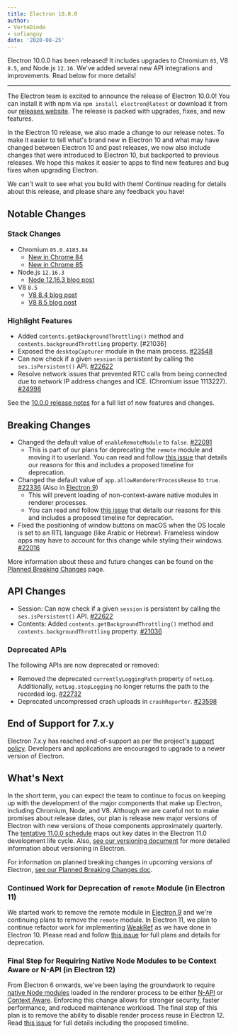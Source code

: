 ```yaml
---
title: Electron 10.0.0
author:
- VerteDinde
- sofianguy
date: '2020-08-25'
---
```


Electron 10.0.0 has been released! It includes upgrades to Chromium `85`, V8 `8.5`, and Node.js `12.16`. We've added several new API integrations and improvements. Read below for more details!

---

The Electron team is excited to announce the release of Electron 10.0.0! You can install it with npm via `npm install electron@latest` or download it from our [releases website](https://electronjs.org/releases/stable). The release is packed with upgrades, fixes, and new features. 

In the Electron 10 release, we also made a change to our release notes. To make it easier to tell what's brand new in Electron 10 and what may have changed between Electron 10 and past releases, we now also include changes that were introduced to Electron 10, but backported to previous releases. We hope this makes it easier to apps to find new features and bug fixes when upgrading Electron.

We can't wait to see what you build with them! Continue reading for details about this release, and please share any feedback you have!

## Notable Changes

### Stack Changes

* Chromium `85.0.4183.84`
    * [New in Chrome 84](https://developers.google.com/web/updates/2020/07/nic84)
    * [New in Chrome 85](https://chromereleases.googleblog.com/2020/08/stable-channel-update-for-desktop_25.html)
* Node.js `12.16.3`
    * [Node 12.16.3 blog post](https://nodejs.org/en/blog/release/v12.16.3/)
* V8 `8.5`
    * [V8 8.4 blog post](https://v8.dev/blog/v8-release-84)
    * [V8 8.5 blog post](https://v8.dev/blog/v8-release-85)

### Highlight Features

* Added `contents.getBackgroundThrottling()` method and `contents.backgroundThrottling` property. [#21036]
* Exposed the `desktopCapturer` module in the main process. [#23548](https://github.com/electron/electron/pull/23548) 
* Can now check if a given `session` is persistent by calling the `ses.isPersistent()` API. [#22622](https://github.com/electron/electron/pull/22622) 
* Resolve network issues that prevented RTC calls from being connected due to network IP address changes and ICE. (Chromium issue 1113227). [#24998](https://github.com/electron/electron/pull/24998)

See the [10.0.0 release notes](https://github.com/electron/electron/releases/tag/v10.0.0) for a full list of new features and changes.

## Breaking Changes

* Changed the default value of `enableRemoteModule` to `false`. [#22091](https://github.com/electron/electron/pull/22091)
    * This is part of our plans for deprecating the `remote` module and moving it to userland. You can read and follow [this issue](https://github.com/electron/electron/issues/21408) that details our reasons for this and includes a proposed timeline for deprecation.
* Changed the default value of `app.allowRendererProcessReuse` to `true`. [#22336](https://github.com/electron/electron/pull/22336) (Also in [Electron 9](https://github.com/electron/electron/pull/22401))
   * This will prevent loading of non-context-aware native modules in renderer processes. 
   * You can read and follow [this issue](https://github.com/electron/electron/issues/18397) that details our reasons for this and includes a proposed timeline for deprecation.
* Fixed the positioning of window buttons on macOS when the OS locale is set to an RTL language (like Arabic or Hebrew). Frameless window apps may have to account for this change while styling their windows. [#22016](https://github.com/electron/electron/pull/22016) 

More information about these and future changes can be found on the [Planned Breaking Changes](https://github.com/electron/electron/blob/master/docs/breaking-changes.md) page.

## API Changes

* Session: Can now check if a given `session` is persistent by calling the `ses.isPersistent()` API. [#22622](https://github.com/electron/electron/pull/22622)
* Contents: Added `contents.getBackgroundThrottling()` method and `contents.backgroundThrottling` property. [#21036](https://github.com/electron/electron/pull/21036)

### Deprecated APIs

The following APIs are now deprecated or removed:

* Removed the deprecated `currentlyLoggingPath` property of `netLog`. Additionally, `netLog.stopLogging` no longer returns the path to the recorded log. [#22732](https://github.com/electron/electron/pull/22732)
* Deprecated uncompressed crash uploads in `crashReporter`. [#23598](https://github.com/electron/electron/pull/23598)

## End of Support for 7.x.y

Electron 7.x.y has reached end-of-support as per the project's [support policy](https://electronjs.org/docs/tutorial/support#supported-versions). Developers and applications are encouraged to upgrade to a newer version of Electron.

## What's Next

In the short term, you can expect the team to continue to focus on keeping up with the development of the major components that make up Electron, including Chromium, Node, and V8. Although we are careful not to make promises about release dates, our plan is release new major versions of Electron with new versions of those components approximately quarterly. The [tentative 11.0.0 schedule](https://electronjs.org/docs/tutorial/electron-timelines) maps out key dates in the Electron 11.0 development life cycle. Also, [see our versioning document](https://electronjs.org/docs/tutorial/electron-versioning) for more detailed information about versioning in Electron.

For information on planned breaking changes in upcoming versions of Electron, [see our Planned Breaking Changes doc](https://github.com/electron/electron/blob/master/docs/breaking-changes.md).

### Continued Work for Deprecation of `remote` Module (in Electron 11)
We started work to remove the remote module in [Electron 9](https://www.electronjs.org/blog/electron-9-0) and we're continuing plans to remove the `remote` module. In Electron 11, we plan to continue refactor work for implementing [WeakRef](https://v8.dev/features/weak-references) as we have done in Electron 10. Please read and follow [this issue](https://github.com/electron/electron/issues/21408) for full plans and details for deprecation.

### Final Step for Requiring Native Node Modules to be Context Aware or N-API (in Electron 12)
From Electron 6 onwards, we've been laying the groundwork to require [native Node modules](https://nodejs.org/api/addons.html) loaded in the renderer process to be either [N-API](https://nodejs.org/api/n-api.html) or [Context Aware](https://nodejs.org/api/addons.html#addons_context_aware_addons). Enforcing this change allows for stronger security, faster performance, and reduced maintenance workload. The final step of this plan is to remove the ability to disable render process reuse in Electron 12. Read [this issue](https://github.com/electron/electron/issues/18397) for full details including the proposed timeline.
